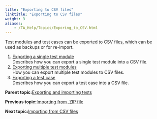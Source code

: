 ```yaml
--- 
title: "Exporting to CSV files"
linktitle: "Exporting to CSV files"
weight: 3
aliases: 
    - /TA_Help/Topics/Exporing_to_CSV.html
---
```


Test modules and test cases can be exported to CSV files, which can be used as backups or for re-import.

1.  [Exporting a single test module](/TA_Help/Topics/Exporing_to_CSV_single_test_module.html)  
Describes how you can export a single test module into a CSV file.
2.  [Exporting multiple test modules](/TA_Help/Topics/Exporing_to_CSV_multiple_test_modules.html)  
How you can export multiple test modules to CSV files.
3.  [Exporting a test case](/TA_Help/Topics/Exporing_to_CSV_test_case.html)  
Describes how you can export a test case into a CSV file.

**Parent topic:**[Exporting and importing tests](/TA_Help/Topics/Project_items_exporting_importing.html)

**Previous topic:**[Importing from .ZIP file](/TA_Help/Topics/Test_module_importing_from_zip.html)

**Next topic:**[Importing from CSV files](/TA_Help/Topics/Importing_from_CSV.html)

